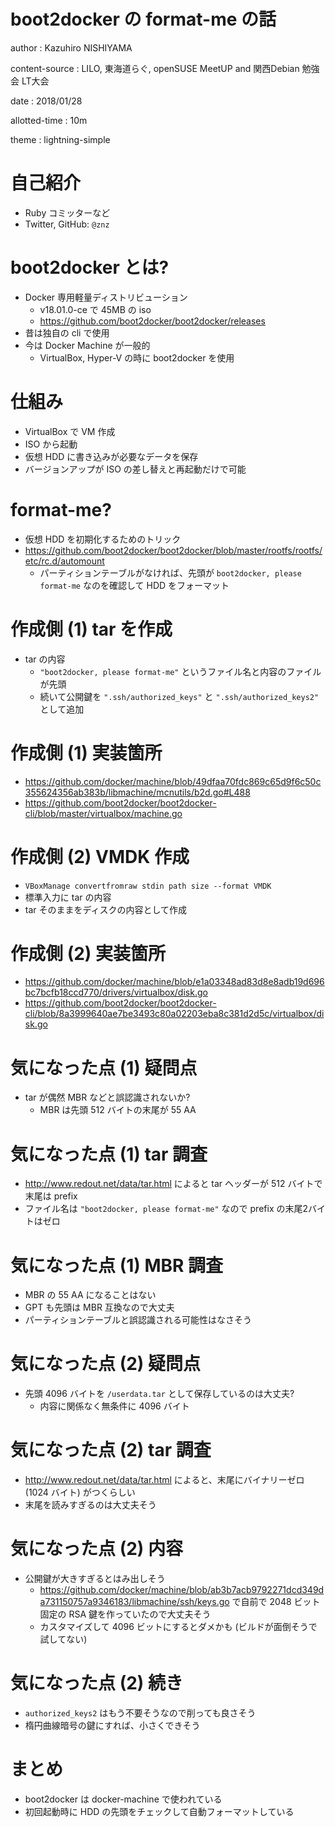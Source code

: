 # boot2docker の format-me の話

author
:   Kazuhiro NISHIYAMA

content-source
:   LILO, 東海道らぐ, openSUSE MeetUP and 関西Debian 勉強会 LT大会

date
:   2018/01/28

allotted-time
:   10m

theme
:   lightning-simple

# 自己紹介

- Ruby コミッターなど
- Twitter, GitHub: `@znz`

# boot2docker とは?

- Docker 専用軽量ディストリビューション
  - v18.01.0-ce で 45MB の iso
  - https://github.com/boot2docker/boot2docker/releases
- 昔は独自の cli で使用
- 今は Docker Machine が一般的
  - VirtualBox, Hyper-V の時に boot2docker を使用

# 仕組み

- VirtualBox で VM 作成
- ISO から起動
- 仮想 HDD に書き込みが必要なデータを保存
- バージョンアップが ISO の差し替えと再起動だけで可能

# format-me?

- 仮想 HDD を初期化するためのトリック
- https://github.com/boot2docker/boot2docker/blob/master/rootfs/rootfs/etc/rc.d/automount
  - パーティションテーブルがなければ、先頭が `boot2docker, please format-me` なのを確認して HDD をフォーマット

# 作成側 (1) tar を作成

- tar の内容
  - `"boot2docker, please format-me"` というファイル名と内容のファイルが先頭
  - 続いて公開鍵を `".ssh/authorized_keys"` と `".ssh/authorized_keys2"` として追加

# 作成側 (1) 実装箇所
- https://github.com/docker/machine/blob/49dfaa70fdc869c65d9f6c50c355624356ab383b/libmachine/mcnutils/b2d.go#L488
- https://github.com/boot2docker/boot2docker-cli/blob/master/virtualbox/machine.go

# 作成側 (2) VMDK 作成

- `VBoxManage convertfromraw stdin path size --format VMDK`
- 標準入力に tar の内容
- tar そのままをディスクの内容として作成

# 作成側 (2) 実装箇所

- https://github.com/docker/machine/blob/e1a03348ad83d8e8adb19d696bc7bcfb18ccd770/drivers/virtualbox/disk.go
- https://github.com/boot2docker/boot2docker-cli/blob/8a3999640ae7be3493c80a02203eba8c381d2d5c/virtualbox/disk.go

# 気になった点 (1) 疑問点

- tar が偶然 MBR などと誤認識されないか?
  - MBR は先頭 512 バイトの末尾が 55 AA

# 気になった点 (1) tar 調査

- http://www.redout.net/data/tar.html によると tar ヘッダーが 512 バイトで末尾は prefix
- ファイル名は `"boot2docker, please format-me"` なので prefix の末尾2バイトはゼロ

# 気になった点 (1) MBR 調査

- MBR の 55 AA になることはない
- GPT も先頭は MBR 互換なので大丈夫
- パーティションテーブルと誤認識される可能性はなさそう

# 気になった点 (2) 疑問点

- 先頭 4096 バイトを `/userdata.tar` として保存しているのは大丈夫?
  - 内容に関係なく無条件に 4096 バイト

# 気になった点 (2) tar 調査

- http://www.redout.net/data/tar.html によると、末尾にバイナリーゼロ (1024 バイト) がつくらしい
- 末尾を読みすぎるのは大丈夫そう

# 気になった点 (2) 内容

- 公開鍵が大きすぎるとはみ出しそう
  - https://github.com/docker/machine/blob/ab3b7acb9792271dcd349da731150757a9346183/libmachine/ssh/keys.go で自前で 2048 ビット固定の RSA 鍵を作っていたので大丈夫そう
  - カスタマイズして 4096 ビットにするとダメかも (ビルドが面倒そうで試してない)

# 気になった点 (2) 続き

- `authorized_keys2` はもう不要そうなので削っても良さそう
- 楕円曲線暗号の鍵にすれば、小さくできそう

# まとめ

- boot2docker は docker-machine で使われている
- 初回起動時に HDD の先頭をチェックして自動フォーマットしている
